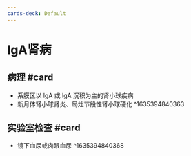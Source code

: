 ```yaml
---
cards-deck: Default
---
```


# IgA肾病
## 病理 #card 
- 系膜区以 lgA 或 lgA 沉积为主的肾小球疾病
- 新月体肾小球肾炎、局灶节段性肾小球硬化
^1635394840363

## 实验室检查 #card 
- 镜下血尿或肉眼血尿
^1635394840368

